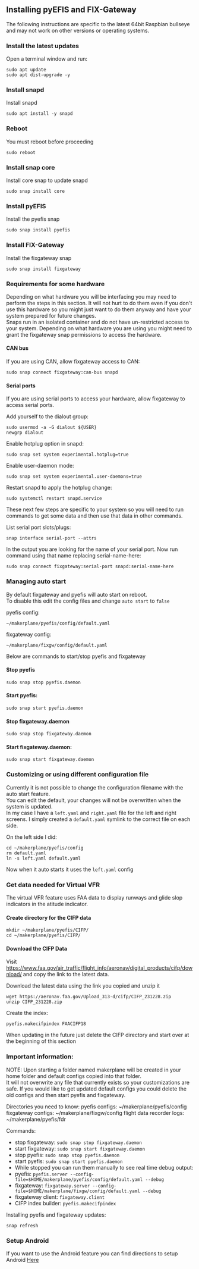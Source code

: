 ## Installing pyEFIS and FIX-Gateway
The following instructions are specific to the latest 64bit Raspbian bullseye and may not work on other versions or operating systems.

### Install the latest updates
Open a terminal window and run:
```
sudo apt update
sudo apt dist-upgrade -y
```

### Install snapd
Install snapd
```
sudo apt install -y snapd
```

### Reboot
You must reboot before proceeding
```
sudo reboot
```

### Install snap core
Install core snap to update snapd
```
sudo snap install core
```

### Install pyEFIS
Install the pyefis snap
```
sudo snap install pyefis
```

### Install FIX-Gateway
Install the fixgateway snap
```
sudo snap install fixgateway
```

### Requirements for some hardware
Depending on what hardware you will be interfacing you may need to perform the steps in this section. It will not hurt to do them even if you don't use this hardware so you might just want to do them anyway and have your system prepared for future changes.
<br>
Snaps run in an isolated container and do not have un-restricted access to your system. Depending on what hardware you are using you might need to grant the fixgateway snap permissions to access the hardware.
<br>

#### CAN bus
If you are using CAN, allow fixgateway access to CAN:
```
sudo snap connect fixgateway:can-bus snapd
```

#### Serial ports
If you are using serial ports to access your hardware, allow fixgateway to access serial ports.

Add yourself to the dialout group:
```
sudo usermod -a -G dialout ${USER}
newgrp dialout
```

Enable hotplug option in snapd:
```
sudo snap set system experimental.hotplug=true
```

Enable user-daemon mode: 
```
sudo snap set system experimental.user-daemons=true
```

Restart snapd to apply the hotplug change:
```
sudo systemctl restart snapd.service
```

These next few steps are specific to your system so you will need to run commands to get some data and then use that data in other commands.

List serial port slots/plugs:
```
snap interface serial-port --attrs
```

In the output you are looking for the name of your serial port.
Now run command using that name replacing serial-name-here:
```
sudo snap connect fixgateway:serial-port snapd:serial-name-here
```

### Managing auto start
By default fixgateway and pyefis will auto start on reboot.<br>
To disable this edit the config files and change `auto start` to `false`

pyefis config:
```
~/makerplane/pyefis/config/default.yaml
```

fixgateway config:
```
~/makerplane/fixgw/config/default.yaml
```

Below are commands to start/stop pyefis and fixgateway
#### Stop pyefis
```
sudo snap stop pyefis.daemon
```

#### Start pyefis:
```
sudo snap start pyefis.daemon
```

#### Stop fixgateway.daemon
```
sudo snap stop fixgateway.daemon
```

#### Start fixgateway.daemon:
```
sudo snap start fixgateway.daemon
```

### Customizing or using different configuration file
Currently it is not possible to change the configuration filename with the auto start feature.<br>
You can edit the default, your changes will not be overwritten when the system is updated.<br>
In my case I have a `left.yaml` and `right.yaml` file for the left and right screens. I simply created a `default.yaml` symlink to the correct file on each side.

On the left side I did:
```
cd ~/makerplane/pyefis/config
rm default.yaml
ln -s left.yaml default.yaml
```

Now when it auto starts it uses the `left.yaml` config



### Get data needed for Virtual VFR
The virtual VFR feature uses FAA data to display runways and glide slop indicators in the atitude indicator.

#### Create directory for the CIFP data
```
mkdir ~/makerplane/pyefis/CIFP/
cd ~/makerplane/pyefis/CIFP/
```

#### Download the CIFP Data
Visit https://www.faa.gov/air_traffic/flight_info/aeronav/digital_products/cifp/download/ and copy the link to the latest data.

Download the latest data using the link you copied and unzip it
```
wget https://aeronav.faa.gov/Upload_313-d/cifp/CIFP_231228.zip
unzip CIFP_231228.zip
```

Create the index:
```
pyefis.makecifpindex FAACIFP18
```

When updating in the future just delete the CIFP directory and start over at the beginning of this section


### Important information:
NOTE: Upon starting a folder named makerplane will be created in your home folder and default configs copied into that folder.<br>
It will not overwrite any file that currently exists so your customizations are safe. If you would like to get updated default configs you could delete the old configs and then start pyefis and fixgateway.<br>

Directories you need to know:
pyefis configs: ~/makerplane/pyefis/config
fixgateway configs: ~/makerplane/fixgw/config
flight data recorder logs: ~/makerplane/pyefis/fdr

Commands:
* stop fixgateway: `sudo snap stop fixgateway.daemon` 
* start fixgateway: `sudo snap start fixgateway.daemon`
* stop pyefis: `sudo snap stop pyefis.daemon`
* start pyefis: `sudo snap start pyefis.daemon`
* While stopped you can run them manually to see real time debug output:
* pyefis: `pyefis.server --config-file=$HOME/makerplane/pyefis/config/default.yaml --debug`
* fixgateway: `fixgateway.server --config-file=$HOME/makerplane/fixgw/config/default.yaml --debug`
* fixgateway client: `fixgateway.client`
* CIFP index builder: `pyefis.makecifpindex`

Installing pyefis and fixgateway updates:
```
snap refresh
```

### Setup Android
If you want to use the Android feature you can find directions to setup Android [Here](ANDROID.md)


